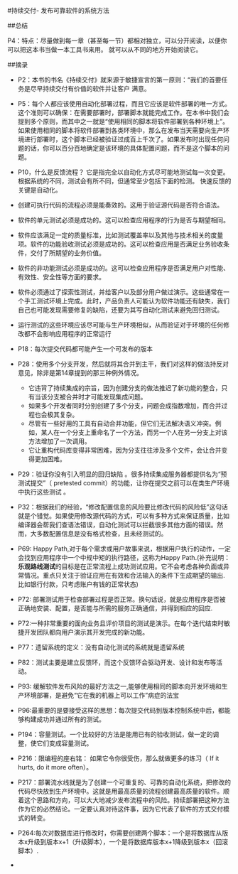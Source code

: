 #持续交付- 发布可靠软件的系统方法

##总结

P4：特点：尽量做到每一章（甚至每一节）都相对独立，可以分开阅读，以便你可以把这本书当做一本工具书来用。  就可以从不同的地方开始阅读它。

##摘录


-   P2：本书的书名《持续交付》就来源于敏捷宣言的第一原则：“我们的首要任务是尽早持续交付有价值的软件并让客户
    满意。  
-   P5：每个人都应该使用自动化部署过程，而且它应该是软件部署的唯一方式。这个准则可以确保：在需要部署时，部署脚本就能完成工作。在本书中我们会提到多个原则，而其中之一就是“使用相同的脚本将软件部署到各种环境上”。如果使用相同的脚本将软件部署到各类环境中，那么在发布当天需要向生产环境进行部署时，这个脚本已经被验证过成百上千次了。如果发布时出现任何问题的话，你可以百分百地确定是该环境的具体配置问题，而不是这个脚本的问题。
-   P10，什么是反馈流程？
  它是指完全以自动化方式尽可能地测试每一次变更。根据系统的不同，测试会有所不同，但通常至少包括下面的检测。 快速反馈的关键是自动化。

  -   创建可执行代码的流程必须是能奏效的。这用于验证源代码是否符合语法。
  -   软件的单元测试必须是成功的。这可以检查应用程序的行为是否与期望相同。
  -   软件应该满足一定的质量标准，比如测试覆盖率以及其他与技术相关的度量项。软件的功能验收测试必须是成功的。这可以检查应用是否满足业务验收条件，交付了所期望的业务价值。
  -   软件的非功能测试必须是成功的。这可以检查应用程序是否满足用户对性能、有效性、安全性等方面的要求。
  -   软件必须通过了探索性测试，并给客户以及部分用户做过演示。这些通常在一个手工测试环境上完成。此时，产品负责人可能认为软件功能还有缺失，我们自己也可能发现需要修复的缺陷，还要为其写自动化测试来避免回归测试。
  -   运行测试的这些环境应该尽可能与生产环境相似，从而验证对于环境的任何修改都不会影响应用程序的正常运行
- P18：每次提交代码都可能产生一个可发布的版本
- P28：使用多个分支开发，然后就将其合并到主干，我们对这样的做法持反对意见，除非是第14章提到的那三种例外情况。  
    - 它违背了持续集成的宗旨，因为创建分支的做法推迟了新功能的整合，只有当该分支被合并时才可能发现集成问题。
    - 如果多个开发者同时分别创建了多个分支，问题会成指数增加，而合并过程也会极其复杂。
    - 尽管有一些好用的工具有自动合并功能，但它们无法解决语义冲突。例如，某人在一个分支上重命名了一个方法，而另一个人在另一分支上对该方法增加了一次调用。
    - 它让重构代码库变得非常困难，因为分支往往涉及多个文件，会让合并变得更加困难。
-   P29：验证你没有引入明显的回归缺陷 。很多持续集成服务器都提供名为“预测试提交”（ pretested commit）的功能，让你在提交之前可以在类生产环境中执行这些测试 。
-   P32：根据我们的经验，“修改配置信息的风险要比修改代码的风险低”这句话就是个错觉。如果使用修改源代码的方式，可以有多种方式来保证质量，比如编译器会帮我们查语法错误，自动化测试可以拦截很多其他方面的错误。然而，大多数配置信息是没有格式检查，且未经测试的。  
-   P69: Happy Path,对于每个需求或用户故事来说，根据用户执行的动作，一定会找到应用程序中一个中规中矩的执行路径，这称为Happy Path.(补充说明：**乐观路线测试**的目标是在正常流程上成功测试应用。它不会考虑各种负面或异常情况。重点只关注于验证应用在有效和合法输入的条件下生成期望的输出. 比如银行付款，只考虑账户有钱的正常状态)
-   P72: 部署测试用于检查部署过程是否正常。换句话说，就是应用程序是否被正确地安装、配置，是否能与所需的服务正确通信，并得到相应的回应.
-   P72:一种非常重要的面向业务且评价项目的测试是演示。在每个迭代结束时敏捷开发团队都向用户演示其开发完成的新功能。  
-   P77：遗留系统的定义：没有自动化测试的系统就是遗留系统 
-   P82：测试主要是建立反馈环，而这个反馈环会驱动开发、设计和发布等活动。  
-   P93: 缓解软件发布风险的最好方法之一,能够使用相同的脚本向开发环境和生产环境部署，是避免“它在我的机器上可以工作”病症的法宝  
-   P96:最重要的是要接受这样的思想：每次提交代码到版本控制系统中后，都能够构建成功并通过所有的测试。  
-   P194：容量测试。一个比较好的方法是能用已有的验收测试，做一定的调整，使它们变成容量测试。  
-   P216：限编程的座右铭： 如果它令你很受伤，那么就做更多的练习（ If it hurts, do it more often）。  
-   P217：部署流水线就是为了创建一个可重复的、可靠的自动化系统，把修改的代码尽快放到生产环境中。这就是用最高质量的流程创建最高质量的软件。顺着这个思路和方向，可以大大地减少发布流程中的风险。持续部署把这种方法作为它的必然结论。一定要认真对待这件事，因为它代表了软件的方式交付模式的转变。  
-   P264:每次对数据库进行修改时，你需要创建两个脚本：一个是将数据库从版本x升级到版本x+1（升级脚本），一个是将数据库版本x+1降级到版本x（回滚脚本）.
-   

























